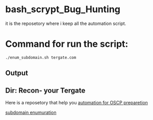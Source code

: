 # bash_scrypt_Bug_Hunting
it is the reposetory where i keep all the automation script.

# Command for run the script:
``
./enum_subdomain.sh tergate.com
``
## Output
Dir: Recon- your Tergate
-
Here is a reposetory that help you 
[automation for OSCP preparetion](https://github.com/rkhal101/nmapAutomator.git)

[subdomain enumuration](https://github.com/zahin24/bash_scrypt_Bug_Hunting/blob/main/subdomain_enum.sh)
